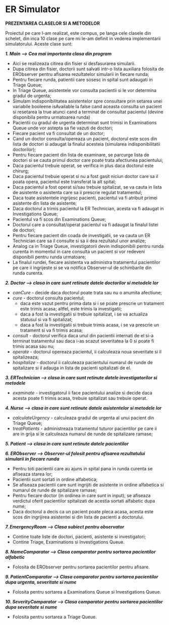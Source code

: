 # ER Simulator

**PREZENTAREA CLASELOR SI A METODELOR**

Proiectul pe care l-am realizat, este compus, pe langa cele clasele din schelet,
din inca 10 clase pe care mi le-am definit in vederea implementarii simulatorului.
Aceste clase sunt:

***1. Main --> Cea mai importanta clasa din program***

* Aici se realizeaza citirea din fisier si desfasurarea simularii.
* Dupa citirea din fisier, doctorii sunt salvati intr-o lista auxiliara 
folosita de ERObserver pentru afisarea rezultatelor simularii in fiecare runda;
* Pentru fiecare runda, patientii care sosesc in spital sunt adaugati in Triage Queue;
* In Triage Queue, asistentele vor consulta pacientii si le vor determina gradul de urgenta;
* Simulam indisponibilitatea asistentelor spre consultare prin setarea
unei variabile booleene isAvailable la false cand aceasta consulta
un pacient si resetarea la true atunci cand a terminat de consultat
pacientul (devine disponibila pentru urmatoarea runda)
* Pacientii cu gradul de urgenta determinat sunt trimisi in Examinations
Queue unde vor astepta sa fie vazuti de doctori;
* Fiecare pacient va fi consultat de un doctor;
* Cand un doctor consulta/opereaza un pacient, doctorul este scos din
lista de doctori si adaugat la finalul acesteia (simularea
indisponibilitatii doctorilor);
* Pentru fiecare pacient din lista de examinare, se parcurge lista de
doctori si se cauta primul doctor care poate trata afectiunea
pacientului;
* Daca pacientul trebuie operat, se verifica in plus daca doctorul
este chirurg;
* Daca pacientul trebuie operat si nu a fost gasit niciun doctor care
sa il poata opera, pacientul este transferat la alt spital;
* Daca pacientul a fost operat si/sau trebuie spitalizat, se va cauta
in lista de asistente o asistenta care sa ii prescrie regulat
tratamentul;
* Daca toate asistentele ingrijesc pacienti, pacientul va fi atribuit
primei asistente din lista de asistente;
* Daca doctorul a trimis pacientul la ER Technician, acesta va fi
adaugat in Investigations Queue;
* Pacientul va fi scos din Examinations Queue;
* Doctorul care a consultat/operat pacientul va fi adaugat la finalul
listei de doctori;
* Pentru fiecare pacient din coada de investigatii, se va cauta un
ER Technician care sa il consulte si sa ii dea rezultatul unor
analize;
* Analog ca in Triage Queue, investigatorii devin indisponibili pentru
runda curenta in momentul in care consulta un pacient si vor redeveni
disponibili pentru runda urmatoare;
* La finalul rundei, fiecare asistenta va administra tratamentul
pacientilor pe care ii ingrijeste si se va notifica Observer-ul de
schimbarile din runda curenta.


***2. Doctor --> clasa in care sunt retinute datele doctorilor si metodele lor***

* *canCure* - decide daca doctorul poate trata sau nu o anumita afectiune;
* *cure* - doctorul consulta pacientul;
	* daca este vazut pentru prima data si i se poate prescrie
	  un tratament este trimis acasa; altfel, este trimis la
	  investigatii;
	* daca a fost la investigatii si trebuie spitalizat, i se
	  va actualiza statusul si va fi spitalizat;
	* daca a fost la investigatii si trebuie trimis acasa, i se
	  va prescrie un tratament si va fi trimis acasa;
* *consult* - doctorul verifica daca unul din pacientii internati
de el si-a terminat tratamentul sau daca i-as scazut
severitatea la 0 si poate fi trimis acasa sau nu;
* *operate* - doctorul opereaza pacientul, ii calculeaza noua
severitate si il spitalizeaza;
* *hospitalize* - doctorul ii calculeaza pacientului numarul de runde
de spitalizare si il adauga in lista de pacienti spitalizati de el.


***3. ERTechnician --> clasa in care sunt retinute datele investigatorilor si metodele***

* *examinate* - investigatorul ii face pacientului analize
si decide daca acesta poate fi trimis acasa,
trebuie spitalizat sau trebuie operat.


***4. Nurse --> clasa in care sunt retinute datele asistentelor si metodele lor***

* *calculateUrgency* - calculeaza gradul de urgenta al unui pacient din Triage Queue;
* *treatPatients* - administreaza tratamentul tuturor pacientilor
pe care ii are in grija si le calculeaza numarul de runde de spitalizare ramase;


***5. Patient --> clasa in care sunt retinute datele pacientilor***


***6. ERObserver --> Observer-ul folosit pentru afisarea rezultatului simularii in fiecare runda***

* Pentru toti pacientii care au ajuns in spital pana in runda curenta se afiseaza starea lor;
* Pacientii sunt sortati in ordine alfabetica;
* Se afiseaza pacientii care sunt ingrijiti de asistente in ordine alfabetica si numarul de runde de spitalizare ramase;
* Pentru fiecare doctor (in ordinea in care sunt in input), se afiseaza verdictul oferit pacientilor spitalizati de acestia 
sortati alfabetic dupa nume;
* Daca doctorul a decis ca un pacient poate pleca acasa, acesta este scos din ingrijirea asistentei si din lista de pacienti a
doctorului.


***7. EmergencyRoom --> Clasa subiect pentru observator***

* Contine toate liste de doctori, pacienti, asistente si investigatori;
* Contine Triage, Examinations si Investigations Queue.


***8. NameComparator --> Clasa comparator pentru sortarea pacientilor alfabetic***

* Folosita de ERObserver pentru sortarea pacientilor pentru afisare.


***9. PatientComparator --> Clasa comparator pentru sortarea pacientilor dupa urgenta, severitate si nume***

* Folosita pentru sortarea a Examinations Queue si Investigations Queue.


***10. SeverityComparator --> Clasa comparator pentru sortarea pacientilor dupa severitate si nume***

* Folosita pentru sortarea a Triage Queue.
